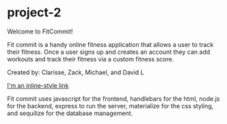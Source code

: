 # project-2

Welcome to FitCommit!

Fit commit is a handy online fitness application that allows a user to track their fitness.
Once a user signs up and creates an account they can add workouts and track their fitness via a custom fitness score.

Created by: Clarisse, Zack, Michael, and David L

[I'm an inline-style link](media/profile-page.png)

Fit commit uses javascript for the frontend, handlebars for the html, node.js for the backend, express to run the server, materialize for the css styling, and sequilize for the database management.